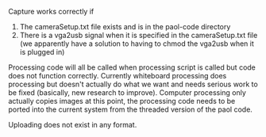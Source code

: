 Capture works correctly if
1) The cameraSetup.txt file exists and is in the paol-code directory
2) There is a vga2usb signal when it is specified in the cameraSetup.txt file
   (we apparently have a solution to having to chmod the vga2usb when it is 
    plugged in)

Processing code will all be called when processing script is called but code 
does not function correctly. Currently whiteboard processing does processing
but doesn't actually do what we want and needs serious work to be fixed
(basically, new research to improve). Computer processing only actually copies 
images at this point, the processing code needs to be ported into the current
system from the threaded version of the paol code.

Uploading does not exist in any format.
